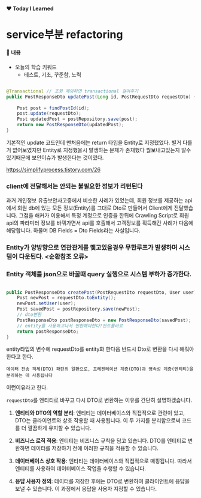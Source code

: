 #### ❤️ Today I Learned
# service부분 refactoring


#### 📕 내용
- 오늘의 학습 키워드
	- 테스트, 기초, 꾸준함, 노력

~~~ java

@Transactional // 조회 제외하면 transactional 걸어주기  
public PostResponseDto updatePost(Long id, PostRequestDto requestDto) {  
  
    Post post = findPostId(id);  
    post.update(requestDto);  
    Post updatedPost = postRepository.save(post);  
    return new PostResponseDto(updatedPost);  
}
~~~
기본적인 update 코드인데 맨처음에는 return 타입을 Entity로 지정했었다.
별거 다를거 없어보였지만 Entity로 지정했을시 발생하는 문제가 존재했다 뭘보내고있는지 알수 있기때문에
보안이슈가 발생한다는 것이였다.

https://simplifyprocess.tistory.com/26
### client에 전달해서는 안되는 불필요한 정보가 리턴된다
과거 개인정보 유출보안사고중에서 비슷한 사례가 있었는데, 회원 정보를 제공하는 api에서 회원 db에 있는 모든 정보(Entity)를 그대로 Dto로 만들어서 Client에게 전달했습니다. 그점을 해커가 이용해서 특정 계정으로 인증을 한뒤에
Crawling Script로 회원 api의 파라미터 정보를 바꿔가면서 api를 호출해서 고객정보를 획득해간 사례가 다음에 해당합니다. 하물며 DB Fields = Dto Fields라는 사실입니다. 

### Entity가 양방향으로 연관관계를 맺고있을경우 무한루프가 발생하며 시스템이 다운된다. <순환참조 오류>

### Entity 객체를 json으로 바꿀때 query 실행으로 시스템 부하가 증가한다.

~~~ java 

public PostResponseDto createPost(PostRequestDto requestDto, User user) {  
    Post newPost = requestDto.toEntity();  
    newPost.setUser(user);  
    Post savedPost = postRepository.save(newPost);  
    // dto변환  
    PostResponseDto postResponseDto = new PostResponseDto(savedPost);  
    // entity를 사용하고나서 반환해야한다?컨트롤러로  
    return postResponseDto;  
}

~~~

entity타입의 변수에 requestDto를 entity화 한다음 반드시 Dto로 변환을 다시 해줘야한다고 한다.

	데이터 전송 객체(DTO) 패턴의 일환으로, 프레젠테이션 계층(DTO)과 영속성 계층(엔티티)을 분리하는 데 사용됩니다

이런이유라고 한다.

`requestDto`를 엔티티로 바꾸고 다시 DTO로 변환하는 이유를 간단히 설명하겠습니다.

1. **엔티티와 DTO의 역할 분리**: 엔티티는 데이터베이스와 직접적으로 관련이 있고, DTO는 클라이언트와 상호 작용할 때 사용됩니다. 이 두 가지를 분리함으로써 코드를 더 깔끔하게 유지할 수 있습니다.
	
1. **비즈니스 로직 적용**: 엔티티는 비즈니스 규칙을 담고 있습니다. DTO를 엔티티로 변환하면 데이터를 저장하기 전에 이러한 규칙을 적용할 수 있습니다.
    
3. **데이터베이스 상호 작용**: 엔티티는 데이터베이스와 직접적으로 매핑됩니다. 따라서 엔티티를 사용하여 데이터베이스 작업을 수행할 수 있습니다.
    
4. **응답 사용자 정의**: 데이터를 저장한 후에는 DTO로 변환하여 클라이언트에 응답을 보낼 수 있습니다. 이 과정에서 응답을 사용자 지정할 수 있습니다.
